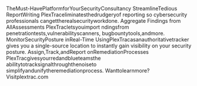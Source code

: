 TheMust-HavePlatformforYourSecurityConsultancy
StreamlineTedious ReportWriting
PlexTraceliminatesthedrudgeryof reporting so cybersecurity professionals cangettherealsecurityworkdone.
Aggregate Findings from AllAssessments
PlexTracletsyouimport ndingsfrom penetrationtests,vulnerabilityscanners, bugbountytools,andmore.
MonitorSecurityPosture inReal-Time
UsingPlexTracasanauthoritativetracker gives you a single-source location to instantly gain visibility on your security posture.
Assign,Track,andReport onRemediationProcesses
PlexTracgivesyourredandblueteamsthe abilitytotracksignalthroughthenoiseto simplifyandunifytheremediationprocess.
Wanttolearnmore?Visitplextrac.com

